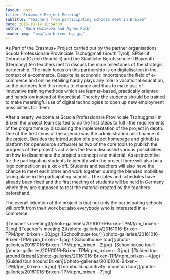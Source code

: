 ```yaml
---
layout: post
title: "Erasmus+ Project Meeting"
subtitle: "Teachers from participating schools meet in Brixen"
date: 2016-10-19 10:54:00
author: "Hana Muzikova and Agnes Kolb"
header-img: "img/tpm-brixen-bg.jpg"
---
```

As Part of the Erasmus+ Project carried out by the partner organisations Scuola Professionale Provinciale Tschuggmall (South Tyrol), SPSeli.it Dobruska (Czech Republic) and the Staatliche Berufsschule II Bayreuth (Germany) ten teachers met to discuss the main milestones of the strategic partnership. The main focus on this partnership is on digitalisation in the context of e-commerce. Despite its economic importance the field of e-commerce and online retailing hardly plays any role in vocational education, so the partners feel this needs to change and thus to make use of innovative training methods which are learner-based, practically oriented and hands-on instead of theoretical. Thereby the students should be trained to make meaningful use of digital technologies to open up new employment possibilities for them. 

After a hearty welcome at Scuola Professionale Provinciale Tschuggmall in Brixen the project team started to do the first steps to fulfil the requirements of the programme by discussing the implementation of the project in depth. One of the first items of the agenda was the administration and finance of the project. Besides the introduction of a project homepage and github (a platform for opensource software) as two of the core tools to publish the progress of the project's activities the team discussed various possibilities on how to disseminate the project's concept and material. As an incentive for the participating students to identify with the project there will also be a logo competition as a kick-off. Students and teachers will also have the chance to meet each other and work together during the blended mobilities taking place in the participating schools. The dates and schedules have already been fixed and the first meeting of students will be held in Germany where they are supposed to test the material created by the teachers beforehand. 

The overall intention of the project is that not only the participating schools will profit from their work but also everybody who is interested in e-commerce.

![Teacher's meeting](/photo-galleries/20161016-Brixen-TPM/tpm_brixen - 0.jpg)
![Teacher's meeting 2](/photo-galleries/20161016-Brixen-TPM/tpm_brixen - 00.jpg)
![Schoolhouse tour](/photo-galleries/20161016-Brixen-TPM/tpm_brixen - 1.jpg)
![Schoolhouse tour](/photo-galleries/20161016-Brixen-TPM/tpm_brixen - 2.jpg)
![Schoolhouse tour](/photo-galleries/20161016-Brixen-TPM/tpm_brixen - 3.jpg)
![Guided tour around Brixen](/photo-galleries/20161016-Brixen-TPM/tpm_brixen - 4.jpg)
![Guided tour around Brixen](/photo-galleries/20161016-Brixen-TPM/tpm_brixen - 5.jpg)
![Teambuilding activity: mountain tour](/photo-galleries/20161016-Brixen-TPM/tpm_brixen - 7.jpg)
